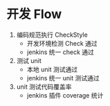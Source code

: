 # 开发 Flow



1. 编码规范执行 CheckStyle
   - 开发环境检测 Check 通过
   - jenkins 统一 check 通过
2. 测试 unit
   - 本地 unit 测试通过
   - jenkins 统一 unit 测试通过
3. unit 测试代码覆盖率
   - jenkins 插件 coverage 统计